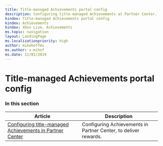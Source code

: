 ```yaml
---
title: Title-managed Achievements portal config
description: Configuring title-managed Achievements at Partner Center.
kindex: Title-managed Achievements portal config
kindex: Achievements
kindex: Xbox Live, Achievements
ms.topic: navigation
layout: LandingPage
ms.localizationpriority: high
author: mikehoffms
ms.author: v-mihof
ms.date: 11/01/2019
---
```


# Title-managed Achievements portal config


### In this section

| Article | Description |
|---------|-------------|
| [Configuring title-managed Achievements in Partner Center](live-achievements-tm-config.md) | Configuring Achievements in Partner Center, to deliver rewards. |
